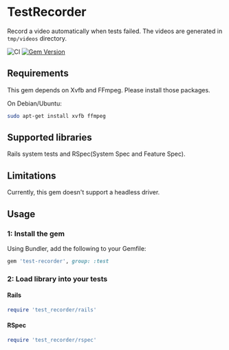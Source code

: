 # TestRecorder

Record a video automatically when tests failed. The videos are generated in `tmp/videos` directory.

![CI](https://github.com/y-yagi/test-recorder/workflows/CI/badge.svg)
[![Gem Version](https://badge.fury.io/rb/test-recorder.svg)](http://badge.fury.io/rb/test-recorder)


## Requirements

This gem depends on Xvfb and FFmpeg. Please install those packages.

On Debian/Ubuntu:

```bash
sudo apt-get install xvfb ffmpeg
```

## Supported libraries

Rails system tests and RSpec(System Spec and Feature Spec).

## Limitations

Currently, this gem doesn't support a headless driver.

## Usage

### 1: Install the gem

Using Bundler, add the following to your Gemfile:

```ruby
gem 'test-recorder', group: :test
```

### 2: Load library into your tests

#### Rails

```ruby
require 'test_recorder/rails'
```

#### RSpec

```ruby
require 'test_recorder/rspec'
```
